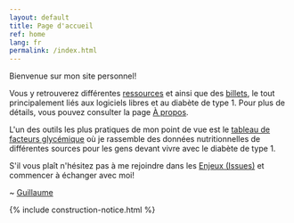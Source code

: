 ```yaml
---
layout: default
title: Page d'accueil
ref: home
lang: fr
permalink: /index.html
---
```

Bienvenue sur mon site personnel!

Vous y retrouverez différentes [ressources](../ressources.html) et ainsi que des [billets](../mes-billets.html), le tout principalement liés aux logiciels libres et au diabète de type 1.
Pour plus de détails, vous pouvez consulter la page [À propos](../apropos.html).

L'un des outils les plus pratiques de mon point de vue est le [tableau de facteurs glycémique](../diabete/facteurs-glycemiques) où je rassemble des données nutritionnelles de différentes sources pour les gens devant vivre avec le diabète de type 1.

S'il vous plaît n'hésitez pas à me rejoindre dans les [Enjeux (Issues)](https://github.com/gcharest/gcharest.github.io/issues) et commencer à échanger avec moi!

~ [Guillaume](https://twitter.com/GuillCharest)

{% include construction-notice.html %}

